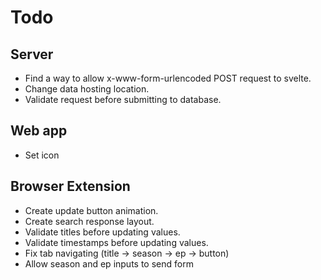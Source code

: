# Todo

## Server

* Find a way to allow x-www-form-urlencoded POST request to svelte.
* Change data hosting location.
* Validate request before submitting to database.

## Web app

* Set icon

## Browser Extension

* Create update button animation.
* Create search response layout.
* Validate titles before updating values.
* Validate timestamps before updating values.
* Fix tab navigating (title -> season -> ep -> button)
* Allow season and ep inputs to send form
